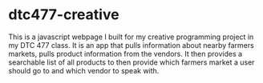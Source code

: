 # dtc477-creative
This is a javascript webpage I built for my creative programming project in my DTC 477 class. It is an app that pulls information about nearby farmers markets, pulls product information from the vendors. It then provides a searchable list of all products to then provide which farmers market a user should go to and which vendor to speak with.
